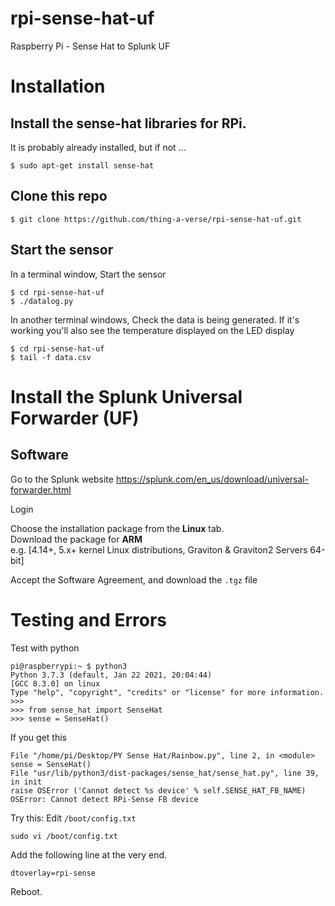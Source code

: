 # rpi-sense-hat-uf
Raspberry Pi - Sense Hat to Splunk UF

# Installation
## Install the sense-hat libraries for RPi. 
It is probably already installed, but if not ...
```
$ sudo apt-get install sense-hat
```

## Clone this repo
```
$ git clone https://github.com/thing-a-verse/rpi-sense-hat-uf.git
```


## Start the sensor
In a terminal window, Start the sensor
```
$ cd rpi-sense-hat-uf
$ ./datalog.py
```

In another terminal windows, Check the data is being generated. If it's working you'll also see
the temperature displayed on the LED display
```
$ cd rpi-sense-hat-uf
$ tail -f data.csv
```


# Install the Splunk Universal Forwarder (UF)

## Software
Go to the Splunk website
https://splunk.com/en_us/download/universal-forwarder.html

Login

Choose the installation package from the __Linux__ tab.  
Download the package for __ARM__  
e.g. [4.14+, 5.x+ kernel Linux distributions, Graviton & Graviton2 Servers 64-bit]

Accept the Software Agreement, and download the `.tgz` file

# Testing and Errors
Test with python
``` 
pi@raspberrypi:~ $ python3
Python 3.7.3 (default, Jan 22 2021, 20:04:44) 
[GCC 8.3.0] on linux
Type "help", "copyright", "credits" or "license" for more information.
>>> 
>>> from sense_hat import SenseHat
>>> sense = SenseHat()

```

If you get this
```
File "/home/pi/Desktop/PY Sense Hat/Rainbow.py", line 2, in <module>
sense = SenseHat()
File "usr/lib/python3/dist-packages/sense_hat/sense_hat.py", line 39, in init
raise OSError ('Cannot detect %s device' % self.SENSE_HAT_FB_NAME)
OSError: Cannot detect RPi-Sense FB device
```

Try this: Edit `/boot/config.txt`

```
sudo vi /boot/config.txt
```
Add the following line at the very end.
```
dtoverlay=rpi-sense
```
Reboot.

